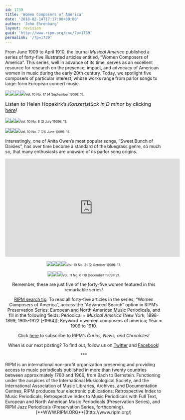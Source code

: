 ```yaml
---
id: 1739
title: 'Women Composers of America'
date: '2018-02-14T17:17:00+00:00'
author: 'John Ehrenburg'
layout: revision
guid: 'http://www.ripm.org/cnc/?p=1739'
permalink: '/?p=1739'
---
```


From June 1909 to April 1910, the journal *Musical America* published a series of forty-five illustrated articles entitled, “Women Composers of America”. This series, well in advance of its time, serves as an excellent resource for research on the presence, impact, and advocacy of American women in music during the early 20th century. Today, we spotlight five composers of particular interest, whose works range from parlor songs to large-form European concert music.

![](http://www.ripm.org/cnc/wp-content/uploads/2018/01/11-WCOA-Hopekirk-2.jpg)![](http://www.ripm.org/cnc/wp-content/uploads/2018/01/10-WCOA-Hopekirk-1.jpg)![](http://www.ripm.org/cnc/wp-content/uploads/2018/01/12-WCOA-Hopekirk-3.jpg)![](http://www.ripm.org/cnc/wp-content/uploads/2018/01/13-WCOA-Hopekirk-4.jpg)<span style="font-size: 8pt;">Vol. 10 No. 17 (4 September 1909): 15.</span>

<span style="font-size: 12pt;">Listen to Helen Hopekirk’s *Konzertstück in D minor* by clicking [here](https://www.youtube.com/watch?v=Sbqe3SARNDs)!</span>

![](http://www.ripm.org/cnc/wp-content/uploads/2018/01/5-WCOA-Korn-2.jpg)![](http://www.ripm.org/cnc/wp-content/uploads/2018/01/4-WCOA-Korn-1.jpg)![](http://www.ripm.org/cnc/wp-content/uploads/2018/01/6-WCOA-Korn-3.jpg)<span style="font-size: 8pt;">Vol. 10 No. 8 (3 July 1909): 15.</span>

![](http://www.ripm.org/cnc/wp-content/uploads/2018/01/8-WCOA-Owens-2.jpg)![](http://www.ripm.org/cnc/wp-content/uploads/2018/01/7-WCOA-Owens-1.jpg)![](http://www.ripm.org/cnc/wp-content/uploads/2018/01/9-WCOA-Owens-3.jpg)<span style="font-size: 8pt;">Vol. 10 No. 7 (26 June 1909): 15.</span>

Interestingly, one of Anita Owen’s most popular songs, “Sweet Bunch of Daisies”, has over time become a standard of the bluegrass genre, so much so, that many enthusiasts are unaware of its parlor song origins.

<div style="text-align: center;"><iframe allowfullscreen="allowfullscreen" frameborder="0" height="315" loading="lazy" src="https://www.youtube.com/embed/3yXZ5um-j4s?rel=0" width="560"></iframe>

![](http://www.ripm.org/cnc/wp-content/uploads/2018/01/15-WCOA-Andreas-2.jpg)![](http://www.ripm.org/cnc/wp-content/uploads/2018/01/14-WCOA-Andreas-1.jpg)![](http://www.ripm.org/cnc/wp-content/uploads/2018/01/16-WCOA-Andreas-3.jpg)![](http://www.ripm.org/cnc/wp-content/uploads/2018/01/17-WCOA-Andreas-4.jpg)<span style="font-size: 8pt;">Vol. 10 No. 21 (2 October 1909): 17.</span>

![](http://www.ripm.org/cnc/wp-content/uploads/2018/01/19-WCOA-Fanny-2.jpg)![](http://www.ripm.org/cnc/wp-content/uploads/2018/01/18-WCOA-Fanny-1.jpg)![](http://www.ripm.org/cnc/wp-content/uploads/2018/01/20-WCOA-Fanny-3.jpg)<span style="font-size: 8pt;">Vol. 11 No. 6 (18 December 1909): 21.</span>

Remember, these are just five of the forty-five women featured in this remarkable series!

<u>RIPM search tip</u>: To read all forty-five articles in the series, “Women Composers of America”, access the “Advanced Search” option in RIPM’s Preservation Series: European and North American Music Periodicals, and fill in the following fields: Periodical = *Musical America* (New York, 1898-1899, 1905-1922 \[-1964\]); Keyword = women composers of america; Year = 1909 to 1910.

Click [here](http://ripm.org/?page=cncsubscribe) to subscribe to RIPM’s *Curios, News, and Chronicles!*

When is our next posting? To find out, follow us on [Twitter](https://twitter.com/RIPMCenter) and [Facebook](https://www.facebook.com/RIPMCenter/)!

\*\*\*

<div style="text-align: left;"><span class="il">RIPM</span> is an international non-profit organization preserving and providing access to music periodicals published in more than twenty countries between approximately 1760 and 1966, from Bach to Bernstein. Functioning under the auspices of the International Musicological Society, and the International Association of Music Libraries, Archives, and Documentation Centres, RIPM produces four electronic publications: Retrospective Index to Music Periodicals, Retrospective Index to Music Periodicals with Full Text, European and North American Music Periodicals (Preservation Series), and RIPM Jazz Periodicals (Preservation Series, forthcoming).</div><div style="text-align: center;">[**WWW.RIPM.ORG**](http://www.ripm.org/)</div></div>